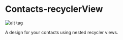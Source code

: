 # Contacts-recyclerView

![alt tag](https://github.com/Jhuku/Contacts-recyclerView/blob/master/device-2017-01-25-181426.png)

A design for your contacts using nested recycler views.

